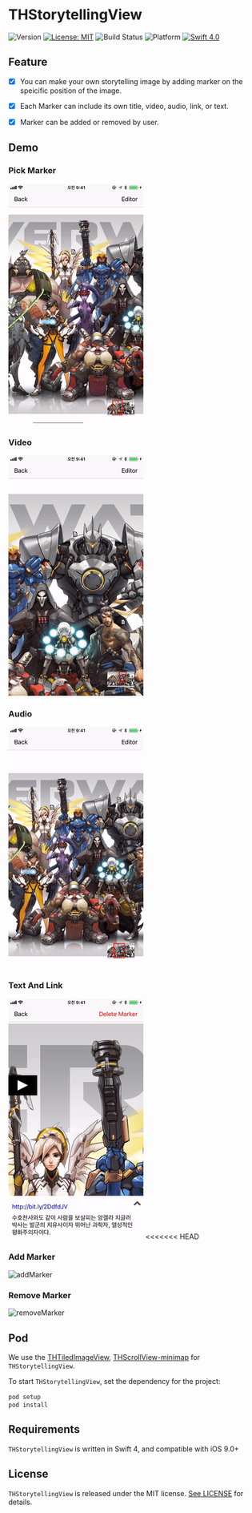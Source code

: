 #  THStorytellingView

![Version](https://img.shields.io/badge/pod-v0.2.1-blue.svg)
[![License: MIT](https://img.shields.io/badge/License-MIT-blue.svg?style=flat)](https://github.com/younatics/YNDropDownMenu/blob/master/LICENSE)
![Build Status](https://img.shields.io/badge/build-passing-brightgreen.svg)
![Platform](https://img.shields.io/badge/platform-ios-lightgrey.svg)
[![Swift 4.0](https://img.shields.io/badge/Swift-4.0-%23FB613C.svg)](https://developer.apple.com/swift/)

## Feature

- [x] You can make your own storytelling image by adding marker on the speicific position of the image.
- [x] Each Marker can include its own title, video, audio, link, or text.
- [x] Marker can be added or removed by user. 


## Demo

### Pick Marker
![markerPick](images/markerPick.gif)

### Video
![video](images/video.gif)

### Audio
![audio](images/audio.gif)

### Text And Link
![textAndLink](images/textAndLink.gif)
<<<<<<< HEAD

### Add Marker

![addMarker](images/markerAdd.gif)

### Remove Marker

![removeMarker](images/removeMarker.gif)


## Pod

We use the [THTiledImageView](https://github.com/TileImageTeamiOS/THTiledImageView.git), [THScrollView-minimap](https://github.com/TileImageTeamiOS/THScrollView-minimap.git) for `THStorytellingView`.


To start `THStorytellingView`, set the dependency for the project:

```
pod setup
pod install
```

## Requirements

`THStorytellingView` is written in Swift 4, and compatible with iOS 9.0+

## License

`THStorytellingView` is released under the MIT license. [See LICENSE](https://github.com/TileImageTeamiOS/THStorytellingView/blob/master/LICENSE) for details.
